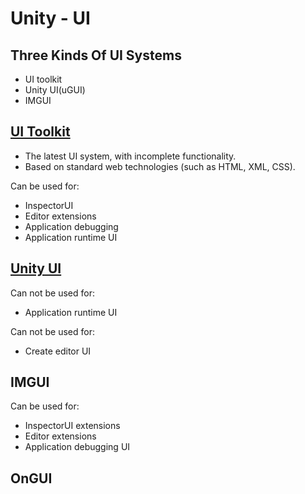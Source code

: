 # Unity - UI

## Three Kinds Of UI Systems

- UI toolkit
- Unity UI(uGUI)
- IMGUI

## [UI Toolkit](unity-script-ui-toolkit.md)

- The latest UI system, with incomplete functionality.
- Based on standard web technologies (such as HTML, XML, CSS).

Can be used for:

- InspectorUI
- Editor extensions
- Application debugging
- Application runtime UI

## [Unity UI](unity-ui-ugui.md)

Can not be used for:

- Application runtime UI

Can not be used for:

- Create editor UI

## IMGUI

Can be used for:

- InspectorUI extensions
- Editor extensions
- Application debugging UI

## OnGUI

